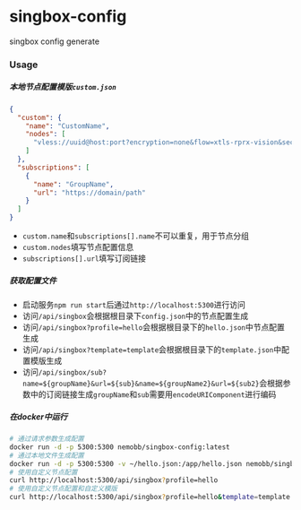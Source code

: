 # singbox-config
singbox config generate

### Usage

##### 本地节点配置模版`custom.json`

```json
{
  "custom": {
    "name": "CustomName",
    "nodes": [
      "vless://uuid@host:port?encryption=none&flow=xtls-rprx-vision&security=tls&sni=sni&fp=chrome&type=tcp&headerType=none#Remark"
    ]
  },
  "subscriptions": [
    {
      "name": "GroupName",
      "url": "https://domain/path"
    }
  ]
}
```
* `custom.name`和`subscriptions[].name`不可以重复，用于节点分组
* `custom.nodes`填写节点配置信息
* `subscriptions[].url`填写订阅链接

##### 获取配置文件

* 启动服务`npm run start`后通过`http://localhost:5300`进行访问
* 访问`/api/singbox`会根据根目录下`config.json`中的节点配置生成
* 访问`/api/singbox?profile=hello`会根据根目录下的`hello.json`中节点配置生成
* 访问`/api/singbox?template=template`会根据根目录下的`template.json`中配置模版生成
* 访问`/api/singbox/sub?name=${groupName}&url=${sub}&name=${groupName2}&url=${sub2}`会根据参数中的订阅链接生成`groupName`和`sub`需要用`encodeURIComponent`进行编码

##### 在docker中运行
```bash
# 通过请求参数生成配置
docker run -d -p 5300:5300 nemobb/singbox-config:latest
# 通过本地文件生成配置
docker run -d -p 5300:5300 -v ~/hello.json:/app/hello.json nemobb/singbox-config:latest
# 使用自定义节点配置
curl http://localhost:5300/api/singbox?profile=hello
# 使用自定义节点配置和自定义模版
curl http://localhost:5300/api/singbox?profile=hello&template=template
```

